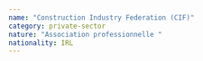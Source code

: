 ```yaml
---
name: "Construction Industry Federation (CIF)"
category: private-sector
nature: "Association professionnelle "
nationality: IRL
---
```

    